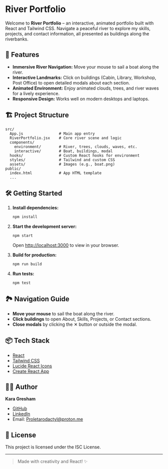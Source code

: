 # River Portfolio

Welcome to **River Portfolio** – an interactive, animated portfolio built with React and Tailwind CSS. Navigate a peaceful river to explore my skills, projects, and contact information, all presented as buildings along the riverbanks.

## 🚀 Features

- **Immersive River Navigation:** Move your mouse to sail a boat along the river.
- **Interactive Landmarks:** Click on buildings (Cabin, Library, Workshop, Post Office) to open detailed modals about each section.
- **Animated Environment:** Enjoy animated clouds, trees, and river waves for a lively experience.
- **Responsive Design:** Works well on modern desktops and laptops.

## 🏗️ Project Structure

```
src/
  App.js                # Main app entry
  RiverPortfolio.jsx    # Core river scene and logic
  components/
    environment/        # River, trees, clouds, waves, etc.
    interactive/        # Boat, buildings, modal
  hooks/                # Custom React hooks for environment
  styles/               # Tailwind and custom CSS
  assets/               # Images (e.g., boat.png)
public/
  index.html            # App HTML template
  ...
```

## 🛠️ Getting Started

1. **Install dependencies:**
   ```sh
   npm install
   ```

2. **Start the development server:**
   ```sh
   npm start
   ```
   Open [http://localhost:3000](http://localhost:3000) to view in your browser.

3. **Build for production:**
   ```sh
   npm run build
   ```

4. **Run tests:**
   ```sh
   npm test
   ```

## 🏞️ Navigation Guide

- **Move your mouse** to sail the boat along the river.
- **Click buildings** to open About, Skills, Projects, or Contact sections.
- **Close modals** by clicking the ✕ button or outside the modal.

## 📦 Tech Stack

- [React](https://reactjs.org/)
- [Tailwind CSS](https://tailwindcss.com/)
- [Lucide React Icons](https://lucide.dev/icons/)
- [Create React App](https://create-react-app.dev/)

## 👩‍💻 Author

**Kara Gresham**  
- [GitHub](https://github.com/Proletaradactyl)
- [LinkedIn](https://linkedin.com/in/kara-g-1765458a)
- Email: Proletarodactyl@proton.me

## 📄 License

This project is licensed under the ISC License.

---

> Made with creativity and React! ✨
```
